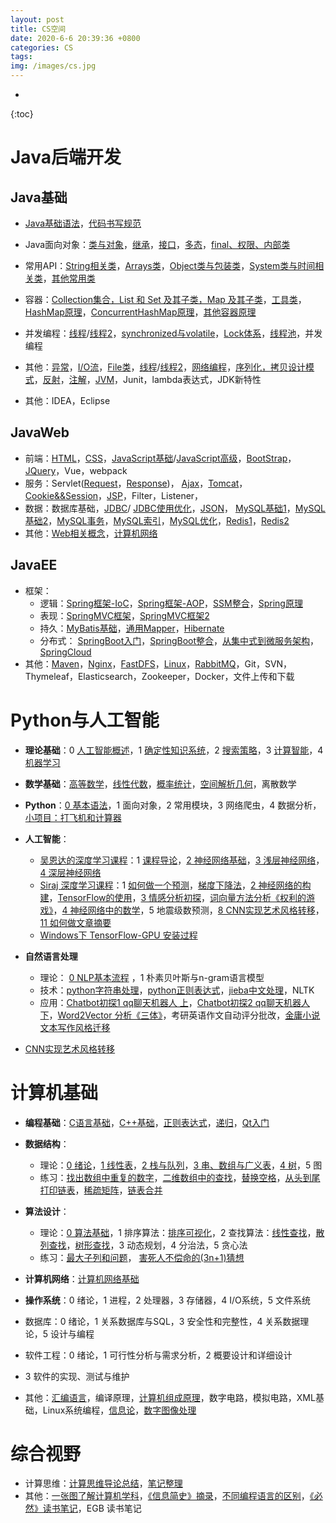 ```yaml
---
layout: post
title: CS空间
date: 2020-6-6 20:39:36 +0800
categories: CS
tags:  
img: /images/cs.jpg
---
```

* 
{:toc}
# Java后端开发

## Java基础

* [Java基础语法](https://blog.csdn.net/qq_31707969/article/details/106296607)，[代码书写规范](https://blog.csdn.net/tototuzuoquan/article/details/7867593)
* Java面向对象：[类与对象](https://blog.csdn.net/qq_31707969/article/details/104078502)，[继承](https://blog.csdn.net/qq_31707969/article/details/104144134)，[接口](https://blog.csdn.net/qq_31707969/article/details/104190194)，[多态](https://blog.csdn.net/qq_31707969/article/details/104203732)，[final、权限、内部类](https://blog.csdn.net/qq_31707969/article/details/104230033)

* 常用API：[String相关类](https://blog.csdn.net/qq_31707969/article/details/104101689)，[Arrays类](https://blog.csdn.net/qq_31707969/article/details/104124503)，[Object类与包装类](https://blog.csdn.net/qq_31707969/article/details/104327745)，[System类与时间相关类](https://blog.csdn.net/qq_31707969/article/details/104335054)，[其他常用类](https://blog.csdn.net/qq_31707969/article/details/104089520)
* 容器：[Collection集合，List 和 Set 及其子类，Map 及其子类](https://blog.csdn.net/qq_31707969/article/details/104399162)，[工具类](https://blog.csdn.net/qq_31707969/article/details/104425038)，[HashMap原理](https://blog.csdn.net/qq_31707969/article/details/106627877)，[ConcurrentHashMap原理](https://blog.csdn.net/qq_31707969/article/details/106627877)，[其他容器原理](https://blog.csdn.net/qq_31707969/article/details/106653452)
* 并发编程：[线程](https://blog.csdn.net/qq_31707969/article/details/104453079)/[线程2](https://blog.csdn.net/qq_31707969/article/details/104507717)，[synchronized与volatile](https://blog.csdn.net/qq_31707969/article/details/106689015)，[Lock体系](https://blog.csdn.net/qq_31707969/article/details/106719609)，[线程池](https://blog.csdn.net/qq_31707969)，并发编程
* 其他：[异常](https://blog.csdn.net/qq_31707969/article/details/104437373)，[I/O流](I/O流)，[File类](https://blog.csdn.net/qq_31707969/article/details/105472858)，[线程](https://blog.csdn.net/qq_31707969/article/details/104453079)/[线程2](https://blog.csdn.net/qq_31707969/article/details/104507717)，[网络编程](https://blog.csdn.net/qq_31707969/article/details/104956092)，[序列化，拷贝](https://blog.csdn.net/qq_31707969/article/details/106592081)[设计模式](https://blog.csdn.net/qq_31707969/article/details/105850608)，[反射](https://blog.csdn.net/qq_31707969/article/details/105492396)，[注解](https://blog.csdn.net/qq_31707969/article/details/106244020)，[JVM](https://blog.csdn.net/qq_31707969/article/details/106978050)，Junit，lambda表达式，JDK新特性

* 其他：IDEA，Eclipse

## JavaWeb
* 前端：[HTML](https://blog.csdn.net/qq_31707969/article/details/104623031)，[CSS](https://blog.csdn.net/qq_31707969/article/details/104676926)，[JavaScript基础](https://blog.csdn.net/qq_31707969/article/details/104701408)/[JavaScript高级](https://blog.csdn.net/qq_31707969/article/details/104723530)，[BootStrap](https://blog.csdn.net/qq_31707969/article/details/104787239)，[JQuery](https://blog.csdn.net/qq_31707969/article/details/105224137)，Vue，webpack
* 服务：Servlet([Request](https://blog.csdn.net/qq_31707969/article/details/104980019)，[Response](https://blog.csdn.net/qq_31707969/article/details/105125929))， [Ajax](https://blog.csdn.net/qq_31707969/article/details/105231705)，[Tomcat](https://blog.csdn.net/qq_31707969/article/details/104904516)，[Cookie&&Session](https://blog.csdn.net/qq_31707969/article/details/105187102)，[JSP](https://blog.csdn.net/qq_31707969/article/details/105196236)，Filter，Listener，
* 数据：数据库基础，[JDBC](https://blog.csdn.net/qq_31707969/article/details/105017233)/ [JDBC使用优化](https://blog.csdn.net/qq_31707969/article/details/105106588)，[JSON](https://blog.csdn.net/qq_31707969/article/details/105298808)，
  [MySQL基础1](https://blog.csdn.net/qq_31707969/article/details/104521981)，[MySQL基础2](https://blog.csdn.net/qq_31707969/article/details/104527557)，[MySQL事务](https://blog.csdn.net/qq_31707969/article/details/106894725)，[MySQL索引](https://blog.csdn.net/qq_31707969/article/details/106954843)，[MySQL优化](https://blog.csdn.net/qq_31707969/article/details/106936362)，[Redis1](https://blog.csdn.net/qq_31707969/article/details/107005382)，[Redis2](https://blog.csdn.net/qq_31707969/article/details/107003556)
* 其他：[Web相关概念](https://blog.csdn.net/qq_31707969/article/details/104831655)，[计算机网络](https://blog.csdn.net/qq_31707969/article/details/106823489)
## JavaEE
* 框架：
  * 逻辑：[Spring框架-IoC](https://blog.csdn.net/qq_31707969/article/details/105547723)，[Spring框架-AOP](https://blog.csdn.net/qq_31707969/article/details/105656183)，[SSM整合](https://blog.csdn.net/qq_31707969/article/details/106458906)，[Spring原理](https://blog.csdn.net/qq_31707969/article/details/106848874)
  * 表现：[SpringMVC框架](https://blog.csdn.net/qq_31707969/article/details/105766381)，[SpringMVC框架2](https://blog.csdn.net/qq_31707969/article/details/105983546)
  * 持久：[MyBatis基础](https://blog.csdn.net/qq_31707969/article/details/106350978)，[通用Mapper](https://blog.csdn.net/qq_31707969/article/details/106154664)，[Hibernate](https://blog.csdn.net/qq_31707969/article/details/106505536)
  * 分布式： [SpringBoot入门](https://blog.csdn.net/qq_31707969/article/details/105822609)，[SpringBoot整合](https://blog.csdn.net/qq_31707969/article/details/105860401)，[从集中式到微服务架构](https://blog.csdn.net/qq_31707969/article/details/105896507)，[SpringCloud](https://blog.csdn.net/qq_31707969/article/details/107083922)
* 其他：[Maven](https://blog.csdn.net/qq_31707969/article/details/105232520)，[Nginx](https://blog.csdn.net/qq_31707969/article/details/106084594)，[FastDFS](https://blog.csdn.net/qq_31707969/article/details/106328974)，[Linux](https://blog.csdn.net/qq_31707969/article/details/106334102)，[RabbitMQ](https://blog.csdn.net/qq_31707969/article/details/107033588)，Git，SVN，Thymeleaf，Elasticsearch，Zookeeper，Docker，文件上传和下载



# Python与人工智能

* **理论基础**：0 [人工智能概述](http://wangweiguang.xyz/ai/2017/10/23/ai0.html)，1 [确定性知识系统](http://wangweiguang.xyz/ai/2017/11/02/qdxzsxt.html)，2 [搜索策略](http://wangweiguang.xyz/ai/2017/11/17/ai3.html)，3 [计算智能](http://wangweiguang.xyz/ai/2018/02/17/computational-intelligence.html)，4 [机器学习](http://wangweiguang.xyz/ai/2018/02/17/machine-learning.html)

* **数学基础**：[高等数学](https://blog.csdn.net/qq_31707969/article/details/105502252)，[线性代数](https://blog.csdn.net/qq_31707969/article/details/105502414)，[概率统计](https://blog.csdn.net/qq_31707969/article/details/105519664)，[空间解析几何](https://blog.csdn.net/qq_31707969/article/details/105516042)，离散数学

* **Python**：[0 基本语法](http://wangweiguang.xyz/cs/2018/03/04/python3.html)，1 面向对象，2 常用模块，3 网络爬虫，4 数据分析，[小项目：打飞机和计算器](http://wangweiguang.xyz/cs/2018/03/09/pyxxm.html)

* **人工智能**：
  * [吴恩达的深度学习课程](http://mooc.study.163.com/smartSpec/detail/1001319001.htm)：1 [课程导论](https://wwg1996.github.io/ai/2017/10/11/dl1.html)，[2 神经网络基础](http://wangweiguang.xyz/ai/2017/10/16/dl2.html)，[3 浅层神经网络](http://wangweiguang.xyz/ai/2017/10/30/dl3.html)，[4 深层神经网络](http://wangweiguang.xyz/ai/2017/11/15/dl4.html)
  * [Siraj 深度学习课程](https://space.bilibili.com/178337929/#/channel/detail?cid=32677)：1 [如何做一个预测](http://wangweiguang.xyz/ai/2018/01/31/intro-to-deep-learning-1.html)，[梯度下降法](http://wangweiguang.xyz/ai/2018/02/01/how-to-do-linear-regression-using-gradient-descent.html)，[2 神经网络的构建](http://wangweiguang.xyz/ai/2018/02/03/how-to-make-a-neural-network.html)，[TensorFlow的使用](http://wangweiguang.xyz/ai/2018/02/04/how-to-use-tensorflow-for-classification.html)，[3 情感分析初探](http://wangweiguang.xyz/ai/2018/02/05/how-to-do-sentiment-analysis.html)，[词向量方法分析《权利的游戏》](http://wangweiguang.xyz/ai/2018/02/17/how-to-make-word-vectors-from-game-of-thrones.html)，[4 神经网络中的数学](http://wangweiguang.xyz/ai/2018/02/18/how-to-do-mathematics-easily.html)，5 地震级数预测，[8 CNN实现艺术风格转移](http://wangweiguang.xyz/ai/2018/02/22/how-to-generate-art.html)，[11 如何做文章摘要](http://wangweiguang.xyz/ai/2018/03/07/how-to-make-a-text-summarizer.html)
  * [Windows下 TensorFlow-GPU 安装过程](http://wangweiguang.xyz/ai/2019/02/03/TFinstall.html)
* **自然语言处理**
  * 理论： [0 NLP基本流程](http://wangweiguang.xyz/ai/2019/01/11/nlp1.html) ，1 朴素贝叶斯与n-gram语言模型
  * 技术：[python字符串处理](http://wangweiguang.xyz/ai/cs/2019/01/14/pys.html)，[python正则表达式](http://wangweiguang.xyz/cs/2019/01/15/regex0.html)，[jieba中文处理](http://wangweiguang.xyz/ai/2019/01/18/jieba.html)，NLTK
  * 应用：[Chatbot初探1 qq聊天机器人 上](http://wangweiguang.xyz/ai/2018/03/03/chatbot1.html)，[Chatbot初探2 qq聊天机器人 下](http://wangweiguang.xyz/ai/2018/03/15/chatbot2.html)，[Word2Vector 分析《三体》](http://wangweiguang.xyz/ai/2018/02/18/santi2vec.html)，考研英语作文自动评分批改，[金庸小说文本写作风格迁移](https://blog.csdn.net/qq_31707969/article/details/106579491)

* [CNN实现艺术风格转移](http://wangweiguang.xyz/ai/2018/02/22/how-to-generate-art.html)



# 计算机基础

* **编程基础**：[C语言基础](https://wwg1996.github.io/cs/2017/10/11/c.html)，[C++基础](https://wwg1996.github.io/cs/2017/10/13/cpp.html)，[正则表达式](http://wangweiguang.xyz/cs/2019/01/15/regex0.html)，[递归](https://blog.csdn.net/qq_31707969/article/details/106579039)，[Qt入门](https://blog.csdn.net/qq_31707969/article/details/106583683)

* **数据结构**：

  * 理论：[0 绪论](http://wangweiguang.xyz/cs/2016/09/05/ds0.html)，[1 线性表](http://wangweiguang.xyz/cs/2016/09/30/ds1.html)，[2 栈与队列](http://wangweiguang.xyz/cs/2016/10/23/ds2.html)，[3 串、数组与广义表](http://wangweiguang.xyz/cs/2016/10/30/ds3.html)，[4 树](http://wangweiguang.xyz/cs/2017/05/02/ds4.html)，5 图
  * 练习：[找出数组中重复的数字](https://blog.csdn.net/qq_31707969/article/details/104083471)，[二维数组中的查找](https://blog.csdn.net/qq_31707969/article/details/104095058)，[替换空格](https://blog.csdn.net/qq_31707969/article/details/104107717)，[从头到尾打印链表](https://blog.csdn.net/qq_31707969/article/details/104139930)，[稀疏矩阵](https://blog.csdn.net/qq_31707969/article/details/104276479)，[链表合并](https://blog.csdn.net/qq_31707969/article/details/106579229)

* **算法设计**：

  * 理论：[0 算法基础](http://wangweiguang.xyz/cs/2018/03/08/algorithm0.html)，1 排序算法：[排序可视化](https://editor.csdn.net/md/?articleId=106578918)，2 查找算法：[线性查找](https://editor.csdn.net/md?articleId=106578984)，[散列查找](https://blog.csdn.net/qq_31707969/article/details/106503459)，[树形查找](https://blog.csdn.net/qq_31707969/article/details/106503660)，3 动态规划，4 分治法，5 贪心法
  * 练习：[最大子列和问题](https://blog.csdn.net/qq_31707969/article/details/106579267)， [害死人不偿命的(3n+1)猜想](https://editor.csdn.net/md/?articleId=106579309) 

* **计算机网络**：[计算机网络基础](https://blog.csdn.net/qq_31707969/article/details/106163691)

* **操作系统**：0 绪论，1 进程，2 处理器，3 存储器，4 I/O系统，5 文件系统

* 数据库：0 绪论，1 关系数据库与SQL，3 安全性和完整性，4 关系数据理论，5 设计与编程

* 软件工程：0 绪论，1 可行性分析与需求分析，2 概要设计和详细设计

* 3 软件的实现、测试与维护

* 其他：[汇编语言](https://blog.csdn.net/qq_31707969/article/details/106583322)，编译原理，[计算机组成原理](https://blog.csdn.net/qq_31707969/article/details/106584129)，数字电路，模拟电路，XML基础，Linux系统编程，[信息论](https://blog.csdn.net/qq_31707969/article/details/106580275)，[数字图像处理](http://wangweiguang.xyz/cs/2017/10/16/txcl.html)

  

# 综合视野

* 计算思维：[计算思维导论总结](https://wwg1996.github.io/cs/2017/10/10/jsswdl.html)，[笔记整理](https://editor.csdn.net/md/?articleId=106580094)
* 其他：[一张图了解计算机学科](http://wangweiguang.xyz/cs/2017/10/14/map_of_cs.html)，[《信息简史》摘录](https://blog.csdn.net/qq_31707969/article/details/106580302)，[不同编程语言的区别](https://blog.csdn.net/qq_31707969/article/details/106583823)，[《必然》读书笔记](https://blog.csdn.net/qq_31707969/article/details/106584319)，EGB 读书笔记

  

